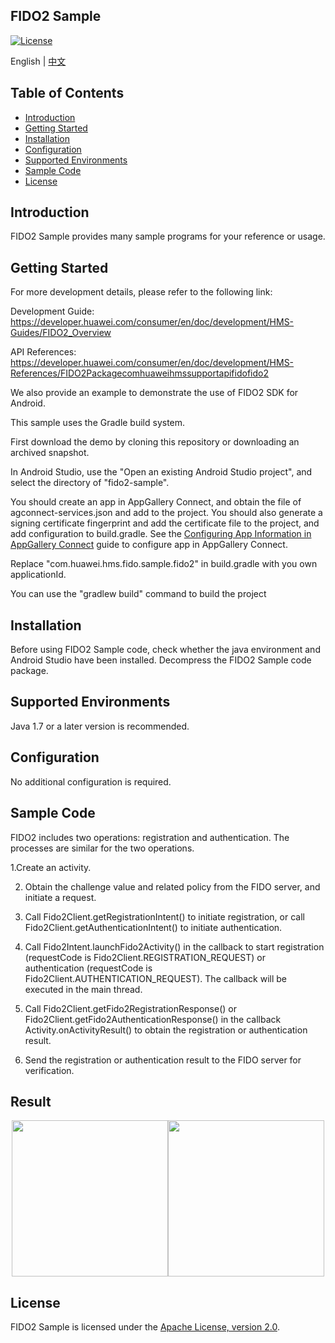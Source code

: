 ## FIDO2 Sample
[![License](https://img.shields.io/badge/Docs-hmsguides-brightgreen)](https://developer.huawei.com/consumer/en/doc/development/HMS-Guides/FIDO2_Overview)

English | [中文](README_ZH.md)

## Table of Contents

 * [Introduction](#introduction)
 * [Getting Started](#getting-started)
 * [Installation](#installation)
 * [Configuration ](#configuration )
 * [Supported Environments](#supported-environments)
 * [Sample Code](#sample-code)
 * [License](#license)


## Introduction
FIDO2 Sample provides many sample programs for your reference or usage.

## Getting Started
For more development details, please refer to the following link:

Development Guide: https://developer.huawei.com/consumer/en/doc/development/HMS-Guides/FIDO2_Overview

API References: https://developer.huawei.com/consumer/en/doc/development/HMS-References/FIDO2Packagecomhuaweihmssupportapifidofido2

We also provide an example to demonstrate the use of FIDO2 SDK for Android.

This sample uses the Gradle build system.

First download the demo by cloning this repository or downloading an archived snapshot.

In Android Studio, use the "Open an existing Android Studio project", and select the directory of "fido2-sample".

You should create an app in AppGallery Connect, and obtain the file of agconnect-services.json and add to the project. You should also generate a signing certificate fingerprint and add the certificate file to the project, and add configuration to build.gradle. See the [Configuring App Information in AppGallery Connect](https://developer.huawei.com/consumer/en/doc/development/HMS-Guides/hms-map-configuringinagc) guide to configure app in AppGallery Connect.

Replace "com.huawei.hms.fido.sample.fido2" in build.gradle with you own applicationId.

You can use the "gradlew build" command to build the project

## Installation
Before using FIDO2 Sample code, check whether the java environment and Android Studio have been installed.
Decompress the FIDO2 Sample code package.

## Supported Environments
Java 1.7 or a later version is recommended.

## Configuration
No additional configuration is required.


## Sample Code

FIDO2 includes two operations: registration and authentication. The processes are similar for the two operations.

1.Create an activity.

2. Obtain the challenge value and related policy from the FIDO server, and initiate a request.

3. Call Fido2Client.getRegistrationIntent() to initiate registration, or call Fido2Client.getAuthenticationIntent() to initiate authentication.

4. Call Fido2Intent.launchFido2Activity() in the callback to start registration (requestCode is Fido2Client.REGISTRATION_REQUEST) or authentication (requestCode is Fido2Client.AUTHENTICATION_REQUEST). The callback will be executed in the main thread.

5. Call Fido2Client.getFido2RegistrationResponse() or Fido2Client.getFido2AuthenticationResponse() in the callback Activity.onActivityResult() to obtain the registration or authentication result.

6. Send the registration or authentication result to the FIDO server for verification.


## Result
<center class="half">
<img src="images/registration_result.png" width=250><img src="images/authentication_result.png" width=250>
</center>

##  License
FIDO2 Sample is licensed under the [Apache License, version 2.0](http://www.apache.org/licenses/LICENSE-2.0).
